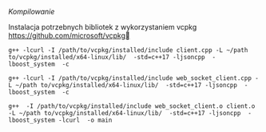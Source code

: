 *Kompilowanie*

Instalacja potrzebnych bibliotek z wykorzystaniem vcpkg https://github.com/microsoft/vcpkg

`
g++ -lcurl -I /path/to/vcpkg/installed/include client.cpp -L ~/path to/vcpkg/installed/x64-linux/lib/  -std=c++17 -ljsoncpp  -lboost_system  -c
`

`
g++ -lcurl -I /path/to/vcpkg/installed/include web_socket_client.cpp -L ~/path to/vcpkg/installed/x64-linux/lib/  -std=c++17 -ljsoncpp  -lboost_system  -c
`

`
g++  -I /path/to/vcpkg/installed/include web_socket_client.o client.o -L ~/path to/vcpkg/installed/x64-linux/lib/  -std=c++17 -ljsoncpp  -lboost_system -lcurl  -o main
`
